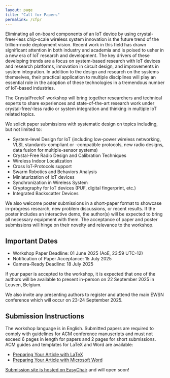 ```yaml
---
layout: page
title: "Call for Papers"
permalink: /cfp/
---
```


Eliminating all on-board components of an IoT device by using crystal-free/-less chip-scale wireless system innovation is the future trend of the trillion-node deployment vision. Recent work in this field has drawn significant attention in both industry and academia and is poised to usher in a new era of IoT research and development. The key drivers of these developing trends are a focus on system-based research with IoT devices and research platforms, innovation in circuit design, and improvements in system integration. In addition to the design and research on the systems themselves, their practical application to multiple disciplines will play an essential role in the adoption of these technologies in a tremendous number of IoT-based industries.

The CrystalFreeIoT workshop will bring together researchers and technical experts to share experiences and state-of-the-art research work under crystal-free/-less radio or system integration and thinking in multiple IoT related topics.

We solicit paper submissions with systematic design on topics including, but not limited to:

* System-level Design for IoT (including low-power wireless networking, VLSI, standards-compliant or -compatible protocols, new radio designs, data fusion for multiple-sensor systems)
* Crystal-Free Radio Design and Calibration Techniques
* Wireless Indoor Localization
* Cross IoT-Protocols support
* Swarm Robotics and Behaviors Analysis
* Miniaturization of IoT devices
* Synchronization in Wireless System
* Cryptography for IoT devices (PUF, digital fingerprint, etc.)
* Integrated Backscatter Devices

We also welcome poster submissions in a short-paper format to showcase in-progress research, new problem discussions, or recent results.
If the poster includes an interactive demo, the author(s) will be expected to bring all necessary equipment with them.
The acceptance of paper and poster submissions will hinge on their novelty and relevance to the workshop.


## Important Dates

* Workshop Paper Deadline: 01 June 2025 (AoE, 23:59 UTC-12)
* Notification of Paper Acceptance: 15 July 2025
* Camera-Ready Deadline: 18 July 2025


If your paper is accepted to the workshop, it is expected that one of the authors will be available to present in-person on 22 September 2025 in Leuven, Belgium.

We also invite any presenting authors to register and attend the main EWSN conference which will occur on 23-24 September 2025.

## Submission Instructions

The workshop language is in English. Submitted papers are required to comply with guidelines for ACM conference manuscripts and must not exceed 6 pages in length for papers and 2 pages for short submissions. ACM guides and templates for LaTeX and Word are available:

* [Preparing Your Article with LaTeX
](https://authors.acm.org/proceedings/production-information/preparing-your-article-with-latex)
* [Preparing Your Article with Microsoft Word
](https://authors.acm.org/proceedings/production-information/preparing-your-article-with-microsoft-word)

[Submission site is hosted on EasyChair](https://easychair.org/conferences?conf=crystalfreeiot2025) and will open soon!
